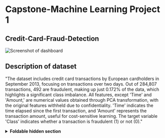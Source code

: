 # Capstone-Machine Learning Project 1

## Credit-Card-Fraud-Detection

![Screenshot of dashboard](https://i.imgur.com/NzvDPCi.png)

## Description of dataset

"The dataset includes credit card transactions by European cardholders in September 2013, focusing on transactions over two days. Out of 284,807 transactions, 492 are 
 fraudulent, making up just 0.172% of the data, which highlights a significant class imbalance. 
 All features, except 'Time' and 'Amount,' are numerical values obtained through PCA transformation, with the original features withheld due to confidentiality. 'Time' 
 indicates the time elapsed since the first transaction, and 'Amount' represents the transaction amount, useful for cost-sensitive learning. 
 The target variable 'Class' indicates whether a transaction is fraudulent (1) or not (0)."

<details>
<summary><b>Foldable hidden section</b></summary>

Any folded content here. It requires an empty line just above it!

</details>
